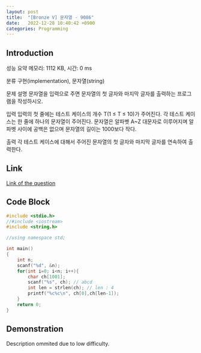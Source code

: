 ```yaml
---
layout: post
title:  "[Bronze V] 문자열 - 9086"
date:   2022-12-28 10:40:42 +0900
categories: Programming
---
```


## Introduction

성능 요약
메모리: 1112 KB, 시간: 0 ms

분류
구현(implementation), 문자열(string)

문제 설명
문자열을 입력으로 주면 문자열의 첫 글자와 마지막 글자를 출력하는 프로그램을 작성하시오.

입력
입력의 첫 줄에는 테스트 케이스의 개수 T(1 ≤ T ≤ 10)가 주어진다. 각 테스트 케이스는 한 줄에 하나의 문자열이 주어진다. 문자열은 알파벳 A~Z 대문자로 이루어지며 알파벳 사이에 공백은 없으며 문자열의 길이는 1000보다 작다.

출력
각 테스트 케이스에 대해서 주어진 문자열의 첫 글자와 마지막 글자를 연속하여 출력한다.

## Link

[Link of the question](https://www.acmicpc.net/problem/9086)

## Code Block

```c
#include <stdio.h>
//#include <iostream>
#include <string.h>

//using namespace std;

int main()
{
    int n;
    scanf("%d", &n);
    for(int i=0; i<n; i++){
        char ch[1001];
        scanf("%s", ch); // abcd
        int len = strlen(ch); // len : 4
        printf("%c%c\n", ch[0],ch[len-1]);
    }
    return 0;
}
```

## Demonstration

Description ommited due to low difficulty.
